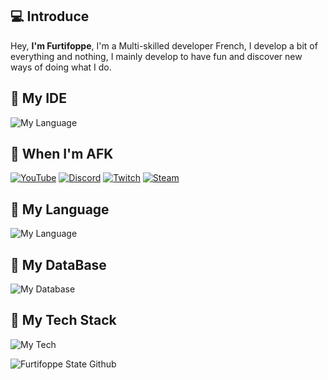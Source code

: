 ## 💻 Introduce
Hey,
**I'm Furtifoppe**, I'm a Multi-skilled developer French, I develop a bit of everything and nothing, I mainly develop to have fun and discover new ways of doing what I do.


## 📌 __**My IDE**__
![My Language](https://skillicons.dev/icons?i=vscode,visualstudio)

## 🔌​ __**When I'm AFK**__

[![YouTube](https://img.shields.io/badge/YouTube-%23FF0000.svg?style=for-the-badge&logo=YouTube&logoColor=white)](https://youtube.com/@furtifoppe3871)
[![Discord](https://img.shields.io/badge/Discord-%235865F2.svg?style=for-the-badge&logo=discord&logoColor=white)](http://discord.rnd-rev.fr)
[![Twitch](https://img.shields.io/badge/Twitch-%239146FF.svg?style=for-the-badge&logo=Twitch&logoColor=white)](https://twitch.com/furtifoppe)
[![Steam](https://img.shields.io/badge/steam-%23000000.svg?style=for-the-badge&logo=steam&logoColor=white)](https://steamcommunity.com/id/furtifoppe/)

## 📌 __**My Language**__

![My Language](https://skillicons.dev/icons?i=javascript,java,lua,dart,html,css,php,typescript)

## 📌 __**My DataBase**__

![My Database](https://skillicons.dev/icons?i=mysql,sqlite)

## 📌 __**My Tech Stack**__

![My Tech](https://skillicons.dev/icons?i=nodejs,discordjs,flutter)

![Furtifoppe State Github](https://github-readme-stats.vercel.app/api?username=furtifoppe)
